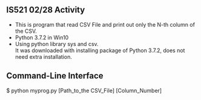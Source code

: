 IS521 02/28 Activity
----
* This is program that read CSV File and print out only the N-th column of the CSV.  
* Python 3.7.2 in Win10
* Using python library sys and csv.  
It was downloaded with installing package of Python 3.7.2, does not need extra installation. 

Command-Line Interface
----
$ python myprog.py [Path_to_the CSV_File] [Column_Number]
